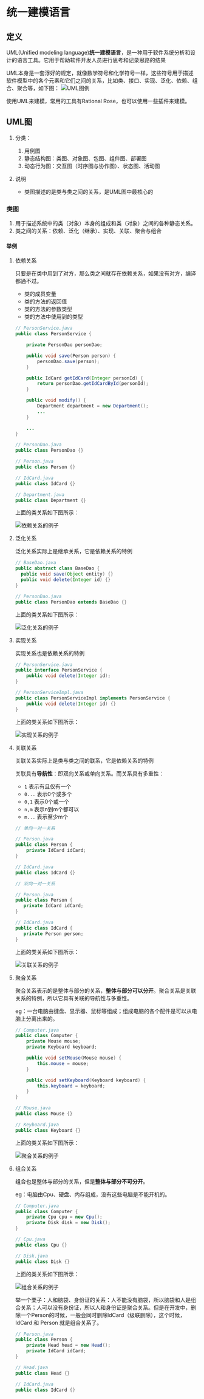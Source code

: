 # 统一建模语言

## 定义

UML(Unified modeling language)**统一建模语言**，是一种用于软件系统分析和设计的语言工具。它用于帮助软件开发人员进行思考和记录思路的结果

UML本身是一套浮好的规定，就像数学符号和化学符号一样，这些符号用于描述软件模型中的各个元素和它们之间的关系，比如类、接口、实现、泛化、依赖、组合、聚合等，如下图：
![UML图例](img/UML图例.png)

使用UML来建模，常用的工具有Rational Rose，也可以使用一些插件来建模。

## UML图

1. 分类：
   1. 用例图
   2. 静态结构图：类图、对象图、包图、组件图、部署图
   3. 动态行为图：交互图（时序图与协作图）、状态图、活动图

2. 说明
   - 类图描述的是类与类之间的关系，是UML图中最核心的

### 类图

1. 用于描述系统中的类（对象）本身的组成和类（对象）之间的各种静态关系。
2. 类之间的关系：依赖、泛化（继承）、实现、关联、聚合与组合

#### 举例

1. 依赖关系

    只要是在类中用到了对方，那么类之间就存在依赖关系，如果没有对方，编译都通不过。
    - 类的成员变量
    - 类的方法的返回值
    - 类的方法的参数类型
    - 类的方法中使用到的类型

    ```java
    // PersonService.java
    public class PersonService {

        private PersonDao personDao;

        public void save(Person person) {
            personDao.save(person);
        }

        public IdCard getIdCard(Integer personId) {
            return personDao.getIdCardById(personId);
        }

        public void modify() {
            Department department = new Department();
            ...
        }

        ...
    }

    // PersonDao.java
    public class PersonDao {}

    // Person.java
    public class Person {}

    // IdCard.java
    public class IdCard {}

    // Department.java
    public class Department {}
    ```

    上面的类关系如下图所示：

    ![依赖关系的例子](img/依赖关系的例子.png "依赖关系的例子")

2. 泛化关系

    泛化关系实际上是继承关系，它是依赖关系的特例

    ```java
    // BaseDao.java
    public abstract class BaseDao {
      public void save(Object entity) {}
      public void delete(Integer id) {}
    }

    // PersonDao.java
    public class PersonDao extends BaseDao {}
    ```

    上面的类关系如下图所示：

    ![泛化关系的例子](img/泛化关系的例子.png "泛化关系的例子")

3. 实现关系

    实现关系也是依赖关系的特例

    ```java
    // PersonService.java
    public interface PersonService {
        public void delete(Integer id);
    }

    // PersonServiceImpl.java
    public class PersonServiceImpl implements PersonService {
        public void delete(Integer id) {}
    }
    ```

    上面的类关系如下图所示：

    ![实现关系的例子](img/实现关系的例子.png "实现关系的例子")

4. 关联关系

    关联关系实际上是类与类之间的联系，它是依赖关系的特例

    关联具有**导航性**：即双向关系或单向关系。而关系具有多重性：
    - `1` 表示有且仅有一个
    - `0...` 表示0个或多个
    - `0,1` 表示0个或一个
    - `n,m` 表示n到m个都可以
    - `m...` 表示至少m个

    ```java
    // 单向一对一关系

    // Person.java
    public class Person {
        private IdCard idCard;
    }

    // IdCard.java
    public class IdCard {}
    ```

     ```java
    // 双向一对一关系

    // Person.java
    public class Person {
        private IdCard idCard;
    }

    // IdCard.java
    public class IdCard {
        private Person person;
    }
    ```

    上面的类关系如下图所示：

    ![关联关系的例子](img/关联关系的例子.png "关联关系的例子")

5. 聚合关系

    聚合关系表示的是整体与部分的关系，**整体与部分可以分开**。聚合关系是关联关系的特例，所以它具有关联的导航性与多重性。

    eg：一台电脑由键盘、显示器、鼠标等组成；组成电脑的各个配件是可以从电脑上分离出来的。

    ```java
    // Computer.java
    public class Computer {
        private Mouse mouse;
        private Keyboard keyboard;

        public void setMouse(Mouse mouse) {
            this.mouse = mouse;
        }

        public void setKeyboard(Keyboard keyboard) {
            this.keyboard = keyboard;
        }
    }

    // Mouse.java
    public class Mouse {}

    // Keyboard.java
    public class Keyboard {}
    ```

    上面的类关系如下图所示：

    ![聚合关系的例子](img/聚合关系的例子.png "聚合关系的例子")

6. 组合关系

    组合也是整体与部分的关系，但是**整体与部分不可分开**。

    eg：电脑由Cpu、硬盘、内存组成，没有这些电脑是不能开机的。

    ```java
    // Computer.java
    public class Computer {
        private Cpu cpu = new Cpu();
        private Disk disk = new Disk();
    }

    // Cpu.java
    public class Cpu {}

    // Disk.java
    public class Disk {}
    ```

    上面的类关系如下图所示：

    ![组合关系的例子](img/组合关系的例子.png "组合关系的例子")

    举一个栗子：人和脑袋、身份证的关系：人不能没有脑袋，所以脑袋和人是组合关系；人可以没有身份证，所以人和身份证是聚合关系。但是在开发中，删除一个Person的时候，一般会同时删除IdCard（级联删除），这个时候，IdCard 和 Person 就是组合关系了。

    ```java
    // Person.java
    public class Person {
        private Head head = new Head();
        private IdCard idCard;
    }

    // Head.java
    public class Head {}

    // IdCard.java
    public class IdCard {}
    ```

